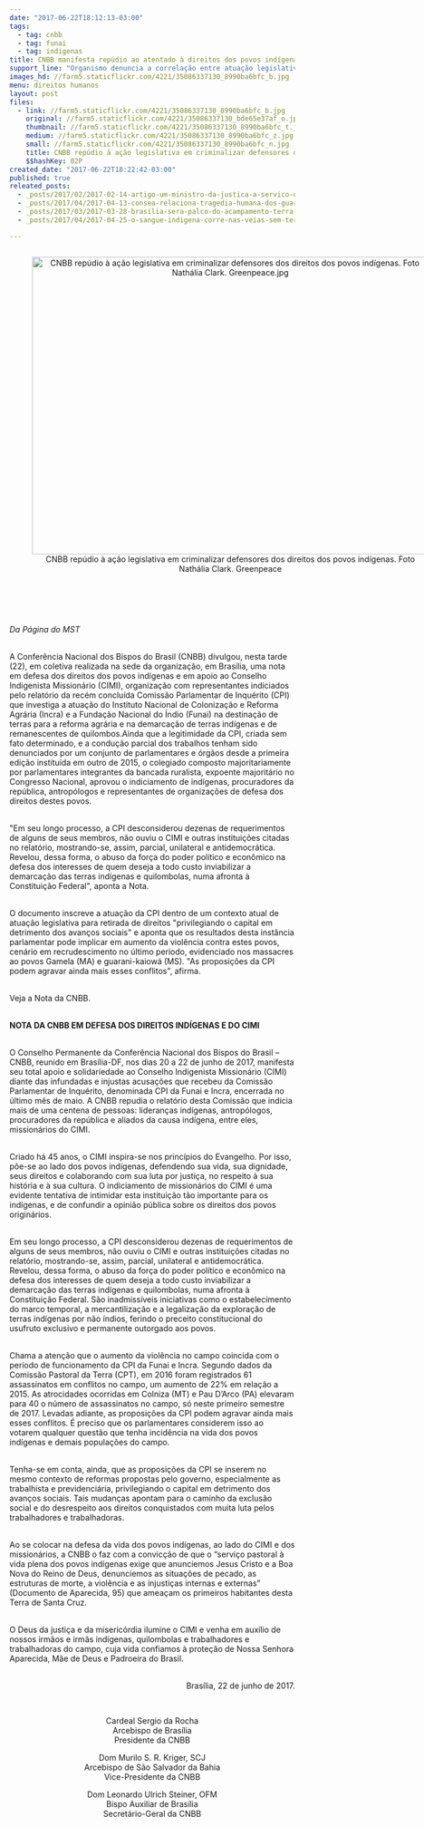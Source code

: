 ```yaml
---
date: "2017-06-22T18:12:13-03:00"
tags:
  - tag: cnbb
  - tag: funai
  - tag: indigenas
title: CNBB manifesta repúdio ao atentado à direitos dos povos indígenas pela CPI Funai-Incra
support_line: "Organismo denuncia a correlação entre atuação legislativa dos parlamentares ruralistas e manifesta apoio ao CIMI\n"
images_hd: //farm5.staticflickr.com/4221/35086337130_8990ba6bfc_b.jpg
menu: direitos humanos
layout: post
files:
  - link: //farm5.staticflickr.com/4221/35086337130_8990ba6bfc_b.jpg
    original: //farm5.staticflickr.com/4221/35086337130_bde65e37af_o.jpg
    thumbnail: //farm5.staticflickr.com/4221/35086337130_8990ba6bfc_t.jpg
    medium: //farm5.staticflickr.com/4221/35086337130_8990ba6bfc_z.jpg
    small: //farm5.staticflickr.com/4221/35086337130_8990ba6bfc_n.jpg
    title: CNBB repúdio à ação legislativa em criminalizar defensores dos direitos dos povos indígenas. Foto Nathália Clark. Greenpeace.jpg
    $$hashKey: 02P
created_date: "2017-06-22T18:22:42-03:00"
published: true
releated_posts:
  - _posts/2017/02/2017-02-14-artigo-um-ministro-da-justica-a-servico-dos-ruralistas.md
  - _posts/2017/04/2017-04-13-consea-relaciona-tragedia-humana-dos-guarani-kaiowa-ao-agronegocio.md
  - _posts/2017/03/2017-03-28-brasilia-sera-palco-do-acampamento-terra-livre-que-reunira-mais-de-1-5-indigenas.md
  - _posts/2017/04/2017-04-25-o-sangue-indigena-corre-nas-veias-sem-terra.md

---
```

<div style="text-align:center">
<figure class="image" style="display:inline-block"><img alt="CNBB repúdio à ação legislativa em criminalizar defensores dos direitos dos povos indígenas. Foto Nathália Clark. Greenpeace.jpg" height="525" src="//farm5.staticflickr.com/4221/35086337130_8990ba6bfc_b.jpg" width="700" />
<figcaption>CNBB rep&uacute;dio &agrave; a&ccedil;&atilde;o legislativa em criminalizar defensores dos direitos dos povos ind&iacute;genas. Foto Nath&aacute;lia Clark. Greenpeace</figcaption>
</figure>
</div>

<p>&nbsp;</p>

<p>&nbsp;</p>

<p><em>Da P&aacute;gina do MST &nbsp;</em></p>

<p><br />
A Confer&ecirc;ncia Nacional dos Bispos do Brasil (CNBB) divulgou, nesta tarde (22), em coletiva realizada na sede da organiza&ccedil;&atilde;o, em Bras&iacute;lia, uma nota em defesa dos direitos dos povos ind&iacute;genas e em apoio ao Conselho Indigenista Mission&aacute;rio (CIMI), organiza&ccedil;&atilde;o com representantes indiciados pelo relat&oacute;rio da rec&eacute;m conclu&iacute;da Comiss&atilde;o Parlamentar de Inqu&eacute;rito (CPI) que investiga a atua&ccedil;&atilde;o do Instituto Nacional de Coloniza&ccedil;&atilde;o e Reforma Agr&aacute;ria (Incra) e a Funda&ccedil;&atilde;o Nacional do &Iacute;ndio (Funai) na destina&ccedil;&atilde;o de terras para a reforma agr&aacute;ria e na demarca&ccedil;&atilde;o de terras ind&iacute;genas e de remanescentes de quilombos.Ainda que a legitimidade da CPI, criada sem fato determinado, e a condu&ccedil;&atilde;o parcial dos trabalhos tenham sido denunciados por um conjunto de parlamentares e &oacute;rg&atilde;os desde a primeira edi&ccedil;&atilde;o institu&iacute;da em outro de 2015, o colegiado composto majoritariamente por parlamentares integrantes da bancada ruralista, expoente majorit&aacute;rio no Congresso Nacional, aprovou o indiciamento de ind&iacute;genas, procuradores da rep&uacute;blica, antrop&oacute;logos e representantes de organiza&ccedil;&otilde;es de defesa dos direitos destes povos.</p>

<p><br />
&quot;Em seu longo processo, a CPI desconsiderou dezenas de requerimentos de alguns de seus membros, n&atilde;o ouviu o CIMI e outras institui&ccedil;&otilde;es citadas no relat&oacute;rio, mostrando-se, assim, parcial, unilateral e antidemocr&aacute;tica. Revelou, dessa forma, o abuso da for&ccedil;a do poder pol&iacute;tico e econ&ocirc;mico na defesa dos interesses de quem deseja a todo custo inviabilizar a demarca&ccedil;&atilde;o das terras ind&iacute;genas e quilombolas, numa afronta &agrave; Constitui&ccedil;&atilde;o Federal&quot;, aponta a Nota.</p>

<p><br />
O documento inscreve a atua&ccedil;&atilde;o da CPI dentro de um contexto atual de atua&ccedil;&atilde;o legislativa para retirada de direitos &quot;privilegiando o capital em detrimento dos avan&ccedil;os sociais&quot; e aponta que os resultados desta inst&acirc;ncia parlamentar pode implicar em aumento da viol&ecirc;ncia contra estes povos, cen&aacute;rio em recrudescimento no &uacute;ltimo per&iacute;odo, evidenciado nos massacres ao povos Gamela (MA) e guarani-kaiow&aacute; (MS). &quot;As proposi&ccedil;&otilde;es da CPI podem agravar ainda mais esses conflitos&quot;, afirma.</p>

<p><br />
Veja a Nota da CNBB.</p>

<p><br />
<strong>NOTA DA CNBB EM DEFESA DOS DIREITOS IND&Iacute;GENAS E DO CIMI</strong></p>

<p><br />
O Conselho Permanente da Confer&ecirc;ncia Nacional dos Bispos do Brasil &ndash; CNBB, reunido em Bras&iacute;lia-DF, nos dias 20 a 22 de junho de 2017, manifesta seu total apoio e solidariedade ao Conselho Indigenista Mission&aacute;rio (CIMI) diante das infundadas e injustas acusa&ccedil;&otilde;es que recebeu da Comiss&atilde;o Parlamentar de Inqu&eacute;rito, denominada CPI da Funai e Incra, encerrada no &uacute;ltimo m&ecirc;s de maio. A CNBB repudia o relat&oacute;rio desta Comiss&atilde;o que indicia mais de uma centena de pessoas: lideran&ccedil;as ind&iacute;genas, antrop&oacute;logos, procuradores da rep&uacute;blica e aliados da causa ind&iacute;gena, entre eles, mission&aacute;rios do CIMI.&nbsp;</p>

<p><br />
Criado h&aacute; 45 anos, o CIMI inspira-se nos princ&iacute;pios do Evangelho. Por isso, p&otilde;e-se ao lado dos povos ind&iacute;genas, defendendo sua vida, sua dignidade, seus direitos e colaborando com sua luta por justi&ccedil;a, no respeito &agrave; sua hist&oacute;ria e &agrave; sua cultura. O indiciamento de mission&aacute;rios do CIMI &eacute; uma evidente tentativa de intimidar esta institui&ccedil;&atilde;o t&atilde;o importante para os ind&iacute;genas, e de confundir a opini&atilde;o p&uacute;blica sobre os direitos dos povos origin&aacute;rios.</p>

<p><br />
Em seu longo processo, a CPI desconsiderou dezenas de requerimentos de alguns de seus membros, n&atilde;o ouviu o CIMI e outras institui&ccedil;&otilde;es citadas no relat&oacute;rio, mostrando-se, assim, parcial, unilateral e antidemocr&aacute;tica. Revelou, dessa forma, o abuso da for&ccedil;a do poder pol&iacute;tico e econ&ocirc;mico na defesa dos interesses de quem deseja a todo custo inviabilizar a demarca&ccedil;&atilde;o das terras ind&iacute;genas e quilombolas, numa afronta &agrave; Constitui&ccedil;&atilde;o Federal. S&atilde;o inadmiss&iacute;veis iniciativas como o estabelecimento do marco temporal, a mercantiliza&ccedil;&atilde;o e a legaliza&ccedil;&atilde;o da explora&ccedil;&atilde;o de terras ind&iacute;genas por n&atilde;o &iacute;ndios, ferindo o preceito constitucional do usufruto exclusivo e permanente outorgado aos povos.</p>

<p><br />
Chama a aten&ccedil;&atilde;o que o aumento da viol&ecirc;ncia no campo coincida com o per&iacute;odo de funcionamento da CPI da Funai e Incra. Segundo dados da Comiss&atilde;o Pastoral da Terra (CPT), em 2016 foram registrados 61 assassinatos em conflitos no campo, um aumento de 22% em rela&ccedil;&atilde;o a 2015. As atrocidades ocorridas em Colniza (MT) e Pau D&rsquo;Arco (PA) elevaram para 40 o n&uacute;mero de assassinatos no campo, s&oacute; neste primeiro semestre de 2017. Levadas adiante, as proposi&ccedil;&otilde;es da CPI podem agravar ainda mais esses conflitos. &Eacute; preciso que os parlamentares considerem isso ao votarem qualquer quest&atilde;o que tenha incid&ecirc;ncia na vida dos povos ind&iacute;genas e demais popula&ccedil;&otilde;es do campo.</p>

<p><br />
Tenha-se em conta, ainda, que as proposi&ccedil;&otilde;es da CPI se inserem no mesmo contexto de reformas propostas pelo governo, especialmente as trabalhista e previdenci&aacute;ria, privilegiando o capital em detrimento dos avan&ccedil;os sociais. Tais mudan&ccedil;as apontam para o caminho da exclus&atilde;o social e do desrespeito aos direitos conquistados com muita luta pelos trabalhadores e trabalhadoras.&nbsp;</p>

<p><br />
Ao se colocar na defesa da vida dos povos ind&iacute;genas, ao lado do CIMI e dos mission&aacute;rios, a CNBB o faz com a convic&ccedil;&atilde;o de que o &ldquo;servi&ccedil;o pastoral &agrave; vida plena dos povos ind&iacute;genas exige que anunciemos Jesus Cristo e a Boa Nova do Reino de Deus, denunciemos as situa&ccedil;&otilde;es de pecado, as estruturas de morte, a viol&ecirc;ncia e as injusti&ccedil;as internas e externas&rdquo; (Documento de Aparecida, 95) que amea&ccedil;am os primeiros habitantes desta Terra de Santa Cruz.</p>

<p><br />
O Deus da justi&ccedil;a e da miseric&oacute;rdia ilumine o CIMI e venha em aux&iacute;lio de nossos irm&atilde;os e irm&atilde;s ind&iacute;genas, quilombolas e trabalhadores e trabalhadoras do campo, cuja vida confiamos &agrave; prote&ccedil;&atilde;o de Nossa Senhora Aparecida, M&atilde;e de Deus e Padroeira do Brasil.&nbsp;</p>

<p style="text-align: right;"><br />
Bras&iacute;lia, 22 de junho de 2017.</p>

<p>&nbsp;</p>

<p style="text-align: center;">Cardeal Sergio da Rocha<br />
Arcebispo de Bras&iacute;lia<br />
Presidente da CNBB</p>

<p style="text-align: center;">Dom Murilo S. R. Kriger, SCJ<br />
Arcebispo de S&atilde;o Salvador da Bahia<br />
Vice-Presidente da CNBB</p>

<p style="text-align: center;">Dom Leonardo Ulrich Steiner, OFM<br />
Bispo Auxiliar de Bras&iacute;lia<br />
Secret&aacute;rio-Geral da CNBB</p>
